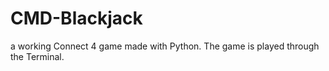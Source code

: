 # CMD-Blackjack

a working Connect 4 game made with Python. The game is played through the Terminal. 